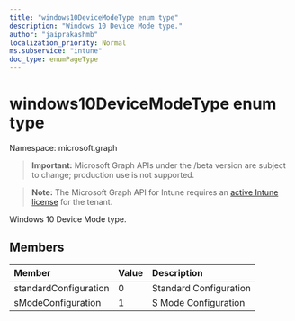 ```yaml
---
title: "windows10DeviceModeType enum type"
description: "Windows 10 Device Mode type."
author: "jaiprakashmb"
localization_priority: Normal
ms.subservice: "intune"
doc_type: enumPageType
---
```


# windows10DeviceModeType enum type

Namespace: microsoft.graph
> **Important:** Microsoft Graph APIs under the /beta version are subject to change; production use is not supported.

> **Note:** The Microsoft Graph API for Intune requires an [active Intune license](https://go.microsoft.com/fwlink/?linkid=839381) for the tenant.


Windows 10 Device Mode type.

## Members
|Member|Value|Description|
|:---|:---|:---|
|standardConfiguration|0|Standard Configuration|
|sModeConfiguration|1|S Mode Configuration|
